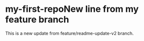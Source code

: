 # my-first-repoNew line from my feature branch
This is a new update from feature/readme-update-v2 branch.
